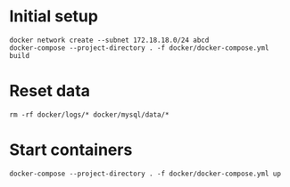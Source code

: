# Initial setup
```
docker network create --subnet 172.18.18.0/24 abcd
docker-compose --project-directory . -f docker/docker-compose.yml build
```

# Reset data

```
rm -rf docker/logs/* docker/mysql/data/*
```

# Start containers

```
docker-compose --project-directory . -f docker/docker-compose.yml up
```
